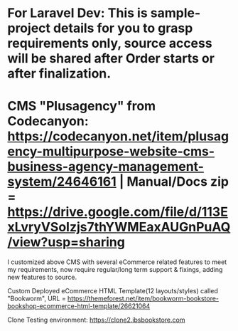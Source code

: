 # For Laravel Dev: This is sample-project details for you to grasp requirements only, source access will be shared after Order starts or after finalization.

# CMS "Plusagency" from Codecanyon: https://codecanyon.net/item/plusagency-multipurpose-website-cms-business-agency-management-system/24646161 | Manual/Docs zip = https://drive.google.com/file/d/113ExLvryVSoIzjs7thYWMEaxAUGnPuAQ/view?usp=sharing

I customized above CMS with several eCommerce related features to meet my requirements, now require regular/long term support & fixings, adding new features to source.

Custom Deployed eCommerce HTML Template(12 layouts/styles) called "Bookworm", URL = https://themeforest.net/item/bookworm-bookstore-bookshop-ecommerce-html-template/26621064

Clone Testing environment: https://clone2.ibsbookstore.com
